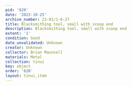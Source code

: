 ```yaml
---
pid: '629'
date: '2023-10-25'
archive_number: 23-01/1-6-27
title: Blacksmithing tool, small with scoop end
description: Blacksmithing tool, small with scoop end
extent: '1'
condition: Good
date_unvalidated: Unknown
creator: Unknown
collector: Brian Maunsell
materials: Metal
collection: tinui
key: object
order: '628'
layout: tinui_item
---
```


